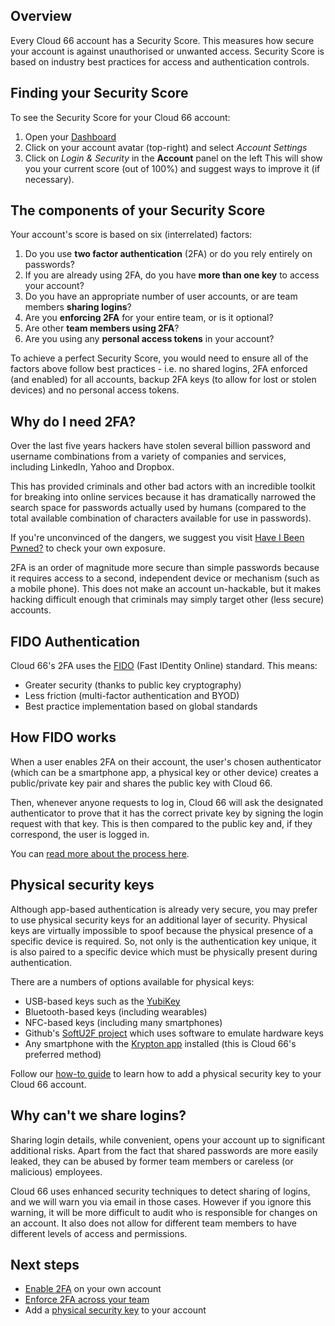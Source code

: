## Overview

Every Cloud 66 account has a Security Score. This measures how secure your account is against unauthorised or unwanted access. Security Score is based on industry best practices for access and authentication controls. 

## Finding your Security Score

To see the Security Score for your Cloud 66 account:

1. Open your [Dashboard](https://app.cloud66.com/dashboard)
2. Click on your account avatar (top-right) and select *Account Settings*
3. Click on *Login & Security* in the **Account** panel on the left
This will show you your current score (out of 100%) and suggest ways to improve it (if necessary). 

## The components of your Security Score

Your account's score is based on six (interrelated) factors:

1. Do you use **two factor authentication** (2FA) or do you rely entirely on passwords?
2. If you are already using 2FA, do you have **more than one key** to access your account?
3. Do you have an appropriate number of user accounts, or are team members **sharing logins**?
4. Are you **enforcing 2FA** for your entire team, or is it optional?
5. Are other **team members using 2FA**?
6. Are you using any **personal access tokens** in your account?

To achieve a perfect Security Score, you would need to ensure all of the factors above follow best practices - i.e. no shared logins, 2FA enforced (and enabled) for all accounts, backup 2FA keys (to allow for lost or stolen devices) and no personal access tokens. 

## Why do I need 2FA?

Over the last five years hackers have stolen several billion password and username combinations from a variety of companies and services, including LinkedIn, Yahoo and Dropbox. 

This has provided criminals and other bad actors with an incredible toolkit for breaking into online services because it has dramatically narrowed the search space for passwords actually used by humans (compared to the total available combination of characters available for use in passwords). 

If you're unconvinced of the dangers, we suggest you visit [Have I Been Pwned?](https://haveibeenpwned.com/) to check your own exposure. 

2FA is an order of magnitude more secure than simple passwords because it requires access to a second, independent device or mechanism (such as a mobile phone). This does not make an account un-hackable, but it makes hacking difficult enough that criminals may simply target other (less secure) accounts. 

## FIDO Authentication

Cloud 66's 2FA uses the [FIDO](https://fidoalliance.org/what-is-fido/) (Fast IDentity Online) standard. This means:

- Greater security (thanks to public key cryptography)
- Less friction (multi-factor authentication and BYOD)
- Best practice implementation based on global standards

## How FIDO works

When a user enables 2FA on their account, the user's chosen authenticator (which can be a smartphone app, a physical key or other device) creates a public/private key pair and shares the public key with Cloud 66. 

Then, whenever anyone requests to log in, Cloud 66 will ask the designated authenticator to prove that it has the correct private key by signing the login request with that key. This is then compared to the public key and, if they correspond, the user is logged in.

You can [read more about the process here](https://fidoalliance.org/how-fido-works/).

## Physical security keys

Although app-based authentication is already very secure, you may prefer to use physical security keys for an additional layer of security. Physical keys are virtually impossible to spoof because the physical presence of a specific device is required. So, not only is the authentication key unique, it is also paired to a specific device which must be physically present during authentication.

There are a numbers of options available for physical keys:

- USB-based keys such as the [YubiKey](https://www.yubico.com/)
- Bluetooth-based keys (including wearables)
- NFC-based keys (including many smartphones)
- Github's [SoftU2F project](https://github.com/github/SoftU2F) which uses software to emulate hardware keys
- Any smartphone with the [Krypton app](https://krypt.co) installed (this is Cloud 66's preferred method)

Follow our [how-to guide](/{{page.collection}}/account/two-factor-authentication.html#adding-a-physical-fido-security-key) to learn how to add a physical security key to your Cloud 66 account. 

## Why can't we share logins?

Sharing login details, while convenient, opens your account up to significant additional risks. Apart from the fact that shared passwords are more easily leaked, they can be abused by former team members or careless (or malicious) employees. 

Cloud 66 uses enhanced security techniques to detect sharing of logins, and we will warn you via email in those cases. However if you ignore this warning, it will be more difficult to audit who is responsible for changes on an account. It also does not allow for different team members to have different levels of access and permissions.

## Next steps

- [Enable 2FA](/{{page.collection}}/account/two-factor-authentication.html) on your own account
- [Enforce 2FA across your team](/{{page.collection}}/account/two-factor-authentication.html#enforcing-2fa-for-your-team)
- Add a [physical security key](/{{page.collection}}/account/two-factor-authentication.html#adding-a-physical-fido-security-key) to your account